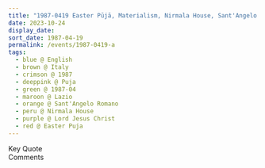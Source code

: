 ```yaml
---
title: "1987-0419 Easter Pūjā, Materialism, Nirmala House, Sant'Angelo Romano (7 kms N of Guidonia), Lazio, Italy"
date: 2023-10-24
display_date: 
sort_date: 1987-04-19
permalink: /events/1987-0419-a
tags:
  - blue @ English
  - brown @ Italy
  - crimson @ 1987
  - deeppink @ Puja
  - green @ 1987-04
  - maroon @ Lazio
  - orange @ Sant'Angelo Romano
  - peru @ Nirmala House
  - purple @ Lord Jesus Christ 
  - red @ Easter Puja
---
```


<wave-list>
  <list-title color="green" width="75">Key Quote</list-title>
  <list-item color="BlanchedAlmond"  width="200"></list-item>
  <list-item color="Lavender"></list-item>
  <list-item color="BlanchedAlmond"></list-item>
</wave-list>

<br>

<wave-list>
  <list-title color="green" width="75">Comments</list-title>
  <list-item color="BlanchedAlmond"  width="200"></list-item>
  <list-item color="Lavender"></list-item>
  <list-item color="BlanchedAlmond"></list-item>
</wave-list>